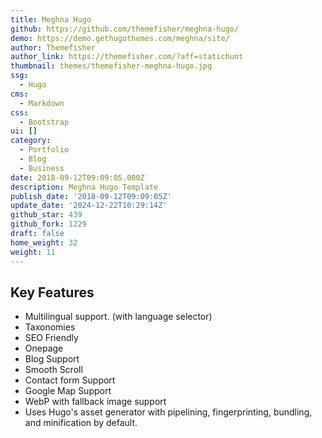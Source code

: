 ```yaml
---
title: Meghna Hugo
github: https://github.com/themefisher/meghna-hugo/
demo: https://demo.gethugothemes.com/meghna/site/
author: Themefisher
author_link: https://themefisher.com/?aff=statichunt
thumbnail: themes/themefisher-meghna-hugo.jpg
ssg:
  - Hugo
cms:
  - Markdown
css:
  - Bootstrap
ui: []
category:
  - Portfolio
  - Blog
  - Business
date: 2018-09-12T09:09:05.000Z
description: Meghna Hugo Template
publish_date: '2018-09-12T09:09:05Z'
update_date: '2024-12-22T10:29:14Z'
github_star: 439
github_fork: 1229
draft: false
home_weight: 32
weight: 11
---
```

## Key Features

- Multilingual support. (with language selector)
- Taxonomies
- SEO Friendly
- Onepage
- Blog Support
- Smooth Scroll
- Contact form Support
- Google Map Support
- WebP with fallback image support
- Uses Hugo's asset generator with pipelining, fingerprinting, bundling, and minification by default.
